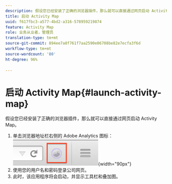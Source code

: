 ```yaml
---
description: 假设您已经安装了正确的浏览器插件，那么就可以直接通过网页启动 Activity Map。
title: 启动 Activity Map
uuid: f617fbc3-a577-4bd2-a316-578959219874
feature: Activity Map
role: 业务从业者，管理员
translation-type: tm+mt
source-git-commit: 894ee7a8f761f7aa2590e06708be82e7ecfa3f6d
workflow-type: tm+mt
source-wordcount: '80'
ht-degree: 96%

---
```



# 启动 Activity Map{#launch-activity-map}

假设您已经安装了正确的浏览器插件，那么就可以直接通过网页启动 Activity Map。

1. 单击浏览器地址栏右侧的 Adobe Analytics 图标：\
   ![](assets/an_icon.png){width=&quot;90px&quot;}
1. 使用您的用户名和密码登录公司网页。
1. 此时，该应用程序将会启动，并显示工具栏和叠加图。

